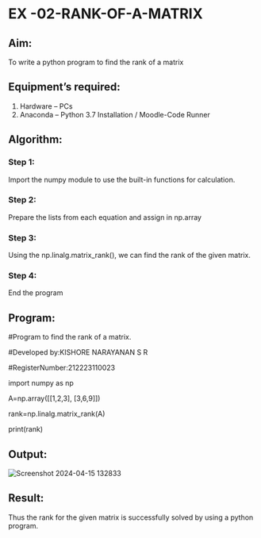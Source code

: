 # EX -02-RANK-OF-A-MATRIX
## Aim:
To write a python program to find the rank of a matrix
## Equipment’s required:
1. 	Hardware – PCs
2. 	Anaconda – Python 3.7 Installation / Moodle-Code Runner
## Algorithm:
### Step 1:
Import the numpy module to use the built-in functions for calculation.

### Step 2:
Prepare the lists from each equation and assign in np.array

### Step 3:
Using the np.linalg.matrix_rank(), we can find the rank of the given matrix.

### Step 4:
End the program
## Program:
#Program to find the rank of a matrix.

#Developed by:KISHORE NARAYANAN S R 

#RegisterNumber:212223110023

import numpy as np

A=np.array([[1,2,3], [3,6,9]])

rank=np.linalg.matrix_rank(A)

print(rank)

## Output:
![Screenshot 2024-04-15 132833](https://github.com/KISHORENARAYANANSR/RANK-OF-A-MATRIX/assets/148202102/9824abd4-bab7-4c82-bc5a-304b03f370ec)

## Result:
Thus the rank for the given matrix is successfully solved by  using a python program.

